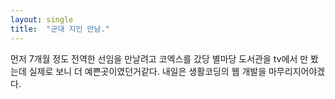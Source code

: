 ```yaml
---
layout: single
title:  "군대 지인 만남."
---
```


먼저 7개월 정도 전역한 선임을 만날려고
코엑스를 갔당 별마당 도서관을 tv에서
만 봤는데 실제로 보니 더 예쁜곳이였던거같다. 
내일은 생활코딩의 웹 개발을 마무리지어야겠다.

